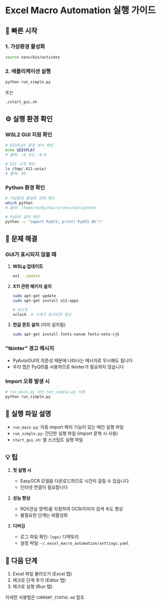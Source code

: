 # Excel Macro Automation 실행 가이드

## 🚀 빠른 시작

### 1. 가상환경 활성화
```bash
source venv/bin/activate
```

### 2. 애플리케이션 실행
```bash
python run_simple.py
```

또는

```bash
./start_gui.sh
```

## ⚙️ 실행 환경 확인

### WSL2 GUI 지원 확인
```bash
# DISPLAY 환경 변수 확인
echo $DISPLAY
# 출력: :0 또는 :0.0

# X11 소켓 확인
ls /tmp/.X11-unix/
# 출력: X0
```

### Python 환경 확인
```bash
# 가상환경 활성화 상태 확인
which python
# 출력: /home/nosky/macro/venv/bin/python

# PyQt5 설치 확인
python -c "import PyQt5; print('PyQt5 OK')"
```

## 🔧 문제 해결

### GUI가 표시되지 않을 때

1. **WSLg 업데이트**
   ```bash
   wsl --update
   ```

2. **X11 관련 패키지 설치**
   ```bash
   sudo apt-get update
   sudo apt-get install x11-apps
   
   # 테스트
   xclock  # 시계가 표시되면 정상
   ```

3. **한글 폰트 설치** (이미 설치됨)
   ```bash
   sudo apt-get install fonts-nanum fonts-noto-cjk
   ```

### "tkinter" 경고 메시지
- PyAutoGUI의 의존성 때문에 나타나는 메시지로 무시해도 됩니다
- 우리 앱은 PyQt5를 사용하므로 tkinter가 필요하지 않습니다

### Import 오류 발생 시
```bash
# run_main.py 대신 run_simple.py 사용
python run_simple.py
```

## 📁 실행 파일 설명

- `run_main.py`: 자동 import 패치 기능이 있는 메인 실행 파일
- `run_simple.py`: 간단한 실행 파일 (import 문제 시 사용)
- `start_gui.sh`: 셸 스크립트 실행 파일

## 💡 팁

1. **첫 실행 시**
   - EasyOCR 모델을 다운로드하므로 시간이 걸릴 수 있습니다
   - 인터넷 연결이 필요합니다

2. **성능 향상**
   - ROI(관심 영역)를 지정하여 OCR/이미지 검색 속도 향상
   - 불필요한 단계는 비활성화

3. **디버깅**
   - 로그 파일 확인: `logs/` 디렉토리
   - 설정 파일: `~/.excel_macro_automation/settings.yaml`

## 🎯 다음 단계

1. Excel 파일 불러오기 (Excel 탭)
2. 매크로 단계 추가 (Editor 탭)
3. 매크로 실행 (Run 탭)

자세한 사용법은 `CURRENT_STATUS.md` 참조